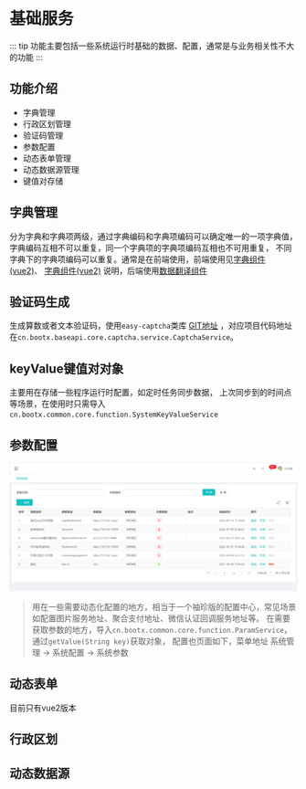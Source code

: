 # 基础服务
::: tip
功能主要包括一些系统运行时基础的数据、配置，通常是与业务相关性不大的功能
:::
## 功能介绍
- 字典管理
- 行政区划管理
- 验证码管理
- 参数配置
- 动态表单管理
- 动态数据源管理
- 键值对存储
## 字典管理
分为字典和字典项两级，通过字典编码和字典项编码可以确定唯一的一项字典值，字典编码互相不可以重复，同一个字典项的字典项编码互相也不可用重复，
不同字典下的字典项编码可以重复。通常是在前端使用，前端使用见[字典组件(vue2)](/doc/front/vue2/字典组件使用.md)、
[字典组件(vue2)](/doc/front/vue3/自定义Hooks.md) 说明，后端使用[数据翻译组件](/doc/server/common/数据翻译.md)
## 验证码生成
生成算数或者文本验证码，使用`easy-captcha`类库 [GIT地址](https://gitee.com/ele-admin/EasyCaptcha) ，对应项目代码地址在`cn.bootx.baseapi.core.captcha.service.CaptchaService`。
## keyValue键值对对象
主要用在存储一些程序运行时配置，如定时任务同步数据， 上次同步到的时间点等场景，在使用时只需导入`cn.bootx.common.core.function.SystemKeyValueService`
## 参数配置
![param-config.png](./img/param-config.png)

> 用在一些需要动态化配置的地方，相当于一个袖珍版的配置中心，常见场景如配置图片服务地址、聚合支付地址、微信认证回调服务地址等。
在需要获取参数的地方，导入`cn.bootx.common.core.function.ParamService`，通过`getValue(String key)`获取对象，
配置也页面如下，菜单地址 系统管理 -> 系统配置 -> 系统参数
## 动态表单
目前只有vue2版本
## 行政区划

## 动态数据源